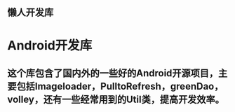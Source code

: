 懒人开发库
---
# Android开发库
这个库包含了国内外的一些好的Android开源项目，主要包括Imageloader，PulltoRefresh，greenDao，volley，还有一些经常用到的Util类，提高开发效率。
---


